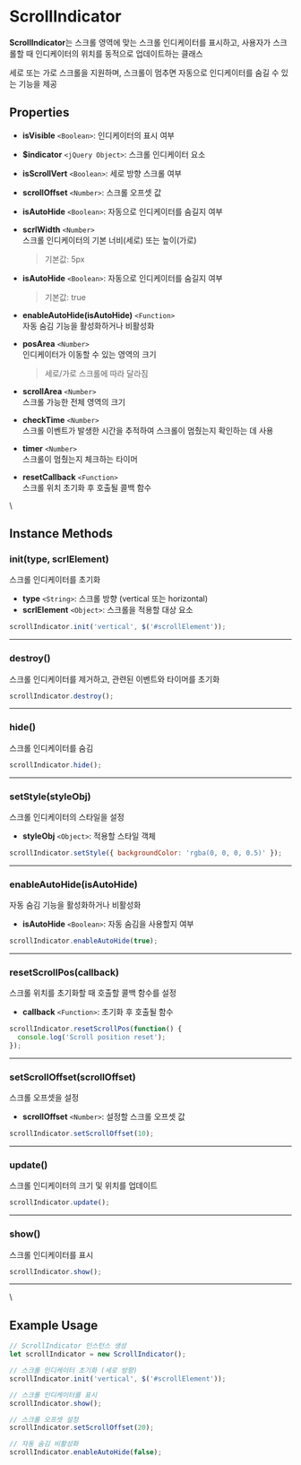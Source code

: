 # ScrollIndicator

**ScrollIndicator**는 스크롤 영역에 맞는 스크롤 인디케이터를 표시하고, 사용자가 스크롤할 때 인디케이터의 위치를 동적으로 업데이트하는 클래스

세로 또는 가로 스크롤을 지원하며, 스크롤이 멈추면 자동으로 인디케이터를 숨길 수 있는 기능을 제공

## Properties

* **isVisible** `<Boolean>`: 인디케이터의 표시 여부
* **$indicator** `<jQuery Object>`: 스크롤 인디케이터 요소
* **isScrollVert** `<Boolean>`: 세로 방향 스크롤 여부
* **scrollOffset** `<Number>`: 스크롤 오프셋 값
* **isAutoHide** `<Boolean>`: 자동으로 인디케이터를 숨길지 여부
*   **scrlWidth** `<Number>`\
    스크롤 인디케이터의 기본 너비(세로) 또는 높이(가로)

    > 기본값: 5px
*   **isAutoHide** `<Boolean>`: 자동으로 인디케이터를 숨길지 여부

    > 기본값: true
* **enableAutoHide(isAutoHide)** `<Function>`\
  자동 숨김 기능을 활성화하거나 비활성화
*   **posArea** `<Number>`\
    인디케이터가 이동할 수 있는 영역의 크기

    > 세로/가로 스크롤에 따라 달라짐
* **scrollArea** `<Number>`\
  스크롤 가능한 전체 영역의 크기
* **checkTime** `<Number>`\
  스크롤 이벤트가 발생한 시간을 추적하여 스크롤이 멈췄는지 확인하는 데 사용
* **timer** `<Number>`\
  스크롤이 멈췄는지 체크하는 타이머
* **resetCallback** `<Function>`\
  스크롤 위치 초기화 후 호출될 콜백 함수

\


## Instance Methods

### init(type, scrlElement)

스크롤 인디케이터를 초기화

* **type** `<String>`: 스크롤 방향 (vertical 또는 horizontal)
* **scrlElement** `<Object>`: 스크롤을 적용할 대상 요소

```js
scrollIndicator.init('vertical', $('#scrollElement'));
```

***

### destroy()

스크롤 인디케이터를 제거하고, 관련된 이벤트와 타이머를 초기화

```js
scrollIndicator.destroy();
```

***

### hide()

스크롤 인디케이터를 숨김

```js
scrollIndicator.hide();
```

***

### setStyle(styleObj)

스크롤 인디케이터의 스타일을 설정

* **styleObj** `<Object>`: 적용할 스타일 객체

```js
scrollIndicator.setStyle({ backgroundColor: 'rgba(0, 0, 0, 0.5)' });
```

***

### enableAutoHide(isAutoHide)

자동 숨김 기능을 활성화하거나 비활성화

* **isAutoHide** `<Boolean>`: 자동 숨김을 사용할지 여부

```js
scrollIndicator.enableAutoHide(true);
```

***

### resetScrollPos(callback)

스크롤 위치를 초기화할 때 호출할 콜백 함수를 설정

* **callback** `<Function>`: 초기화 후 호출될 함수

```js
scrollIndicator.resetScrollPos(function() {
  console.log('Scroll position reset');
});
```

***

### setScrollOffset(scrollOffset)

스크롤 오프셋을 설정

* **scrollOffset** `<Number>`: 설정할 스크롤 오프셋 값

```js
scrollIndicator.setScrollOffset(10);
```

***

### update()

스크롤 인디케이터의 크기 및 위치를 업데이트

```js
scrollIndicator.update();
```

***

### show()

스크롤 인디케이터를 표시

```js
scrollIndicator.show();
```

***

\


## Example Usage

```js
// ScrollIndicator 인스턴스 생성
let scrollIndicator = new ScrollIndicator();

// 스크롤 인디케이터 초기화 (세로 방향)
scrollIndicator.init('vertical', $('#scrollElement'));

// 스크롤 인디케이터를 표시
scrollIndicator.show();

// 스크롤 오프셋 설정
scrollIndicator.setScrollOffset(20);

// 자동 숨김 비활성화
scrollIndicator.enableAutoHide(false);
```
